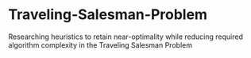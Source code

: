 # Traveling-Salesman-Problem
Researching heuristics to retain near-optimality while reducing required algorithm complexity in the Traveling Salesman Problem

